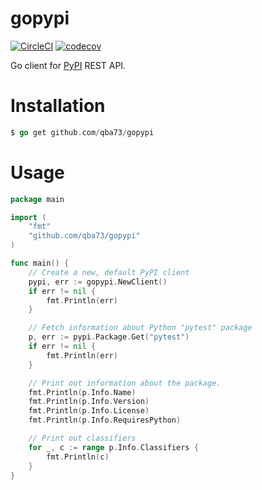 # gopypi

[![CircleCI](https://circleci.com/gh/qba73/go-yaml.svg?style=shield)](https://circleci.com/gh/qba73/gopypi)
[![codecov](https://codecov.io/gh/qba73/gopypi/branch/master/graph/badge.svg)](https://codecov.io/gh/qba73/gopypi)


Go client for [PyPI](https://pypi.org) REST API.


# Installation
```go
$ go get github.com/qba73/gopypi
```

# Usage

```go
package main

import (
	"fmt"
	"github.com/qba73/gopypi"
)

func main() {
	// Create a new, default PyPI client
	pypi, err := gopypi.NewClient()
	if err != nil {
		fmt.Println(err)
	}

	// Fetch information about Python "pytest" package
	p, err := pypi.Package.Get("pytest")
	if err != nil {
		fmt.Println(err)
	}

	// Print out information about the package.
	fmt.Println(p.Info.Name)
	fmt.Println(p.Info.Version)
	fmt.Println(p.Info.License)
	fmt.Println(p.Info.RequiresPython)

	// Print out classifiers
	for _, c := range p.Info.Classifiers {
		fmt.Println(c)
	}
}
```



